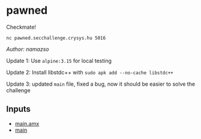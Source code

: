 # pawned

Checkmate!

`nc pawned.secchallenge.crysys.hu 5016`

*Author: namazso*

Update 1: Use `alpine:3.15` for local testing

Update 2: Install libstdc++ with `sudo apk add --no-cache libstdc++`

Update 3: updated `main` file, fixed a bug, now it should be easier to solve the challenge

## Inputs
- [main.amx](input/main.amx)
- [main](input/main)

